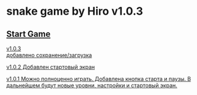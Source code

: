 # snake game by Hiro v1.0.3	
## <a href="https://h1rohamada.github.io/snake/index.html" />Start Game ##
v1.0.3	
    добавлено сохранение/загрузка
    
v1.0.2
    Добавлен стартовый экран
    
v1.0.1
    Можно полноценно играть.
    Добавлена кнопка старта и паузы.
    В дальнейшем будут новые уровни, настройки и стартовый экран.


